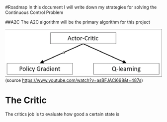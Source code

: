 #Roadmap
In this document I will write down my strategies for solving the Continuous Control Problem

##A2C
The A2C algorithm will be the primary algorithm for this project

![image info](./drawables/a2c-structure.png)
(source https://www.youtube.com/watch?v=asBFJACi698&t=487s)




# The Critic

The critics job is to evaluate how good a certain state is 
